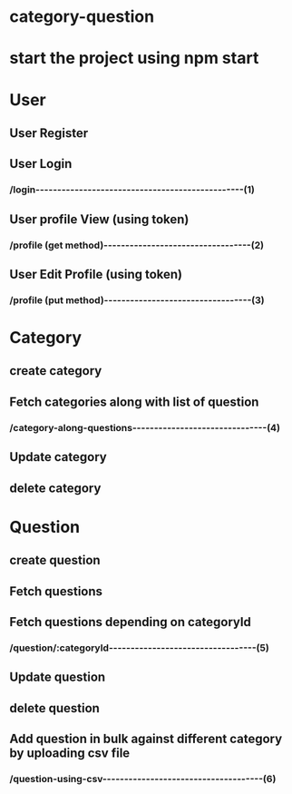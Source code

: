 # category-question

# start the project using npm start

# User

## User Register

## User Login

### /login------------------------------------------------(1)

## User profile View (using token)

### /profile (get method)----------------------------------(2)

## User Edit Profile (using token)

### /profile (put method)----------------------------------(3)

# Category

## create category

## Fetch categories along with list of question

### /category-along-questions-------------------------------(4)

## Update category

## delete category

# Question

## create question

## Fetch questions

## Fetch questions depending on categoryId

### /question/:categoryId----------------------------------(5)

## Update question

## delete question

## Add question in bulk against different category by uploading csv file

### /question-using-csv-------------------------------------(6)
